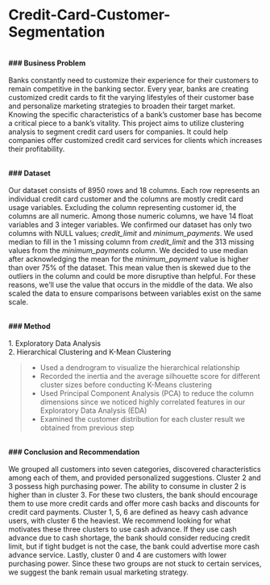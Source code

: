 # Credit-Card-Customer-Segmentation

<br>**### Business Problem**<br>
<br>Banks constantly need to customize their experience for their customers to remain competitive in the banking sector. Every year, banks are creating customized credit cards to fit the varying lifestyles of their customer base and personalize marketing strategies to broaden their target market. Knowing the specific characteristics of a bank’s customer base has become a critical piece to a bank’s vitality. This project aims to utilize clustering analysis to segment credit card users for companies. It could help companies offer customized credit card services for clients which increases their profitability.


<br>**### Dataset**<br>
<br>Our dataset consists of 8950 rows and 18 columns. Each row represents an individual credit card customer and the columns are mostly credit card usage variables. Excluding the column representing customer id, the columns are all numeric. Among those numeric columns, we have 14 float variables and 3 integer variables. We confirmed our dataset has only two columns with NULL values; *credit_limit* and *minimum_payments*. We used median to fill in the 1 missing column from *credit_limit* and the 313 missing values from the *minimum_payments* column. We decided to use median after acknowledging the mean for the *minimum_payment* value is higher than over 75% of the dataset. This mean value then is skewed due to the outliers in the column and could be more disruptive than helpful. For these reasons, we’ll use the value that occurs in the middle of the data. We also scaled the data to ensure comparisons between variables exist on the same scale. 


<br>**### Method**<br>
<br>1. Exploratory Data Analysis
<br>2. Hierarchical Clustering and K-Mean Clustering
> * Used a dendrogram to visualize the hierarchical relationship
> * Recorded the inertia and the average silhouette score for different cluster sizes before conducting K-Means clustering
> * Used Principal Component Analysis (PCA) to reduce the column dimensions since we noticed highly correlated features in our Exploratory Data Analysis (EDA)
> * Examined the customer distribution for each cluster result we obtained from previous step


<br>**### Conclusion and Recommendation**<br>
<br>We grouped all customers into seven categories, discovered characteristics among each of them, and provided personalized suggestions. Cluster 2 and 3 possess high purchasing power. The ability to consume in cluster 2 is higher than in cluster 3. For these two clusters, the bank should encourage them to use more credit cards and offer more cash backs and discounts for credit card payments. Cluster 1, 5, 6 are defined as heavy cash advance users, with cluster 6 the heaviest. We recommend looking for what motivates these three clusters to use cash advance. If they use cash advance due to cash shortage, the bank should consider reducing credit limit, but if tight budget is not the case, the bank could advertise more cash advance service. Lastly, cluster 0 and 4 are customers with lower purchasing power. Since these two groups are not stuck to certain services, we suggest the bank remain usual marketing strategy.


